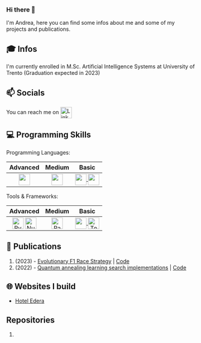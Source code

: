 ### Hi there 👋

I'm Andrea, here you can find some infos about me and some of my projects and publications.

## :mortar_board: Infos
I'm currently enrolled in M.Sc. Artificial Intelligence Systems at University of Trento (Graduation expected in 2023)
<!-- - :telescope: I'm involved in a research project on [AI Economist](https://www.salesforceairesearch.com/projects/the-ai-economist) -->
<!-- - :seedling: I'm learning <a href="https://www.pytorch.com/" target="_blank" rel="noreferrer"> 
  <img align="center" alt="PyTorch" src="https://cdn.icon-icons.com/icons2/2699/PNG/512/pytorch_logo_icon_170820.png" width="30px"/> 
  </a>  -->
## :mailbox: Socials
You can reach me on  <a href="https://www.linkedin.com/in/andreabonomi984">
  <img align="center" alt="Linkedin" width="30px" src="https://cdn2.iconfinder.com/data/icons/social-media-2285/512/1_Linkedin_unofficial_colored_svg-256.png" />
</a>

## :computer: Programming Skills
Programming Languages: 

<center>

| Advanced | Medium | Basic |
| :---: | :---: | :---: |
| <a href="https://www.python.com/" target="_blank" rel="noreferrer"> <img align="center" src="https://cdn4.iconfinder.com/data/icons/logos-and-brands/512/267_Python_logo-512.png" width="30px"/> </a>  | <a href="https://www.cplusplus.com/" target="_blank" rel="noreferrer"> <img align="center" src="https://cdn4.iconfinder.com/data/icons/logos-brands-in-colors/404/c_logo-256.png" width="30px"/> </a>  | <a href="https://www.javascript.com/" target="_blank" rel="noreferrer">  <img align="center" src="https://cdn-icons-png.flaticon.com/512/5968/5968292.png" width="30px"/> </a> <a href="https://learn.microsoft.com/en-US/dotnet/csharp/" target="_blank" rel="noreferrer"> <img align="center" src="https://cdn-icons-png.flaticon.com/512/6132/6132221.png" width="30px"/> </a>  |

</center>

Tools & Frameworks:

<center>

| Advanced | Medium | Basic |
| :---: | :---: | :---: |
| <a href="https://www.pytorch.com/" target="_blank" rel="noreferrer"><img align="center" alt="PyTorch" src="https://cdn.icon-icons.com/icons2/2699/PNG/512/pytorch_logo_icon_170820.png" width="30px"/></a> <a href="https://www.numpy.org/" target="_blank" rel="noreferrer"><img align="center" alt="NumPy" src="https://cdn.icon-icons.com/icons2/2699/PNG/512/numpy_logo_icon_168071.png" width="30px"/></a>  | <a href="https://www.pandas.org/" target="_blank" rel="noreferrer"> <img align="center" alt="Pandas" src="https://cdn.icon-icons.com/icons2/3914/PNG/512/pandas_logo_icon_248897.png" width="30px"/> </a>  | <a href="https://www.javascript.com/" target="_blank" rel="noreferrer">  <img align="center" src="https://cdn-icons-png.flaticon.com/512/5968/5968292.png" width="30px"/> </a> <a href="https://www.tensorflow.org/" target="_blank" rel="noreferrer"> <img align="center" alt="Tensorflow" src="https://cdn.icon-icons.com/icons2/2699/PNG/512/tensorflow_logo_icon_168671.png" width="30px"/> </a>  |

</center>

## :page_facing_up: Publications
  1. (2023) - [Evolutionary F1 Race Strategy](https://doi.org/10.1145/3583133.3596349) | [Code](https://github.com/bonom/Evolutionary-F1-Race-Strategy)
  2. (2022) - [Quantum annealing learning search implementations](https://arxiv.org/pdf/2212.11132) | [Code](https://github.com/bonom/Quantum-Annealing-for-solving-QUBO-Problems)

## :globe_with_meridians: Websites I build
  - [Hotel Edera](https://www.hotel-edera.it/)


## Repositories
  1. 
